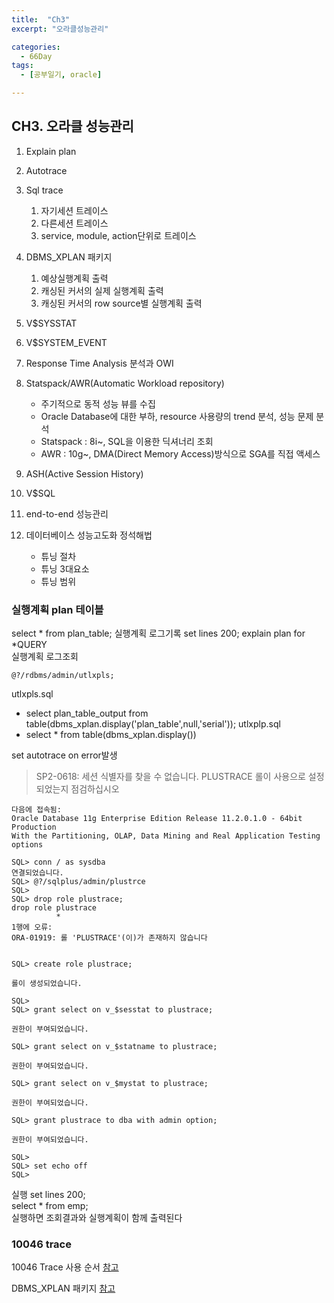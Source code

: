 ```yaml
---
title:  "Ch3"
excerpt: "오라클성능관리"

categories:
  - 66Day
tags:
  - [공부일기, oracle]

---
```


## CH3. 오라클 성능관리

1. Explain plan

2. Autotrace

3. Sql trace
	1. 자기세션 트레이스
	2. 다른세션 트레이스
	3. service, module, action단위로 트레이스
	
4. DBMS_XPLAN 패키지
	1. 예상실행계획 출력
	2. 캐싱된 커서의 실제 실행계획 출력
	3. 캐싱된 커서의 row source별 실행계획 출력
	
5. V$SYSSTAT

6. V$SYSTEM_EVENT

7. Response Time Analysis 분석과 OWI

8. Statspack/AWR(Automatic Workload repository)
	- 주기적으로 동적 성능 뷰를 수집
	- Oracle Database에 대한 부하, resource 사용량의 trend 분석, 성능 문제 분석
	- Statspack : 8i~, SQL을 이용한 딕셔너리 조회
	- AWR : 10g~, DMA(Direct Memory Access)방식으로 SGA를 직접 액세스
	
9. ASH(Active Session History)

10. V$SQL

11. end-to-end 성능관리

12. 데이터베이스 성능고도화 정석해법
	- 튜닝 절차
	- 튜닝 3대요소
	- 튜닝 범위
	
	


### 실행계획 plan 테이블
select * from plan_table;
실행계획 로그기록
set lines 200;
explain plan for *QUERY  
실행계획 로그조회
```
@?/rdbms/admin/utlxpls;
```
utlxpls.sql
- select plan_table_output from table(dbms_xplan.display('plan_table',null,'serial'));
utlxplp.sql 
- select * from table(dbms_xplan.display())  

set autotrace on error발생
> SP2-0618: 세션 식별자를 찾을 수 없습니다. PLUSTRACE 롤이 사용으로 설정되었는지 점검하십시오

```
다음에 접속됨:
Oracle Database 11g Enterprise Edition Release 11.2.0.1.0 - 64bit Production
With the Partitioning, OLAP, Data Mining and Real Application Testing options

SQL> conn / as sysdba
연결되었습니다.
SQL> @?/sqlplus/admin/plustrce
SQL>
SQL> drop role plustrace;
drop role plustrace
          *
1행에 오류:
ORA-01919: 롤 'PLUSTRACE'(이)가 존재하지 않습니다


SQL> create role plustrace;

롤이 생성되었습니다.

SQL>
SQL> grant select on v_$sesstat to plustrace;

권한이 부여되었습니다.

SQL> grant select on v_$statname to plustrace;

권한이 부여되었습니다.

SQL> grant select on v_$mystat to plustrace;

권한이 부여되었습니다.

SQL> grant plustrace to dba with admin option;

권한이 부여되었습니다.

SQL>
SQL> set echo off
SQL>

```

실행
set lines 200;  
select * from emp;  
실행하면 조회결과와 실행계획이 함께 출력된다

### 10046 trace
10046 Trace 사용 순서 [참고](http://www.gurubee.net/lecture/2130)  

DBMS_XPLAN 패키지 [참고](http://wiki.gurubee.net/pages/viewpage.action?pageId=23429144)